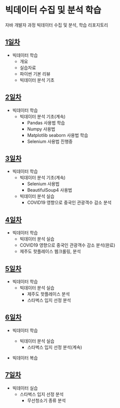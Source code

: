 # 빅데이터 수집 및 분석 학습
자바 개발자 과정 빅데이터 수집 및 분석, 학습 리포지토리

## [1일차](https://github.com/YoonChanWo0/bigdata-analysis-2024/blob/main/Day01.md)
- 빅데이터 학습
    - 개요
    - 실습자료
    - 파이썬 기본 리뷰
    - 빅데이터 분석 기초

## [2일차](https://github.com/YoonChanWo0/bigdata-analysis-2024/blob/main/day02.md)
- 빅데이터 학습
    - 빅데이터 분석 기초(계속)
         - Pandas 사용법 학습
         - Numpy 사용법
         - Matplotlib seaborn 사용법 학습
         - Selenium 사용법 진행중

## [3일차](https://github.com/YoonChanWo0/bigdata-analysis-2024/blob/main/Day03.md)
- 빅데이터 학습
    - 빅데이터 분석 기초(계속)
        - Selenium 사용법
        - BeautifulSoup4 사용법 
    - 빅데이터 분석 실습   
        - COVID19 영향으로 중국인 관광객수 감소 분석

## [4일차](https://github.com/YoonChanWo0/bigdata-analysis-2024/blob/main/Day04.md)
- 빅데이터 학습
    - 빅데이터 분석 실습
    - COVID19 영향으로 중국인 관광객수 감소 분석(완료)
    - 제주도 핫플레이스 웹크롤링, 분석

## [5일차](https://github.com/YoonChanWo0/bigdata-analysis-2024/blob/main/Day05.md)
- 빅데이터 학습
    - 빅데이터 분석 실습
        - 제주도 핫플레이스 분석
        - 스타벅스 입지 선정 분석

## [6일차](https://github.com/YoonChanWo0/bigdata-analysis-2024/blob/main/Day06.md)
- 빅데이터 학습
    - 빅데이터 분석 실습
        - 스타벅스 입지 선정 분석(계속)
 
- 빅데이터 복습

## [7일차](https://github.com/YoonChanWo0/bigdata-analysis-2024/blob/main/Day07.md)
- 빅데이터 실습
    - 스타벅스 입지 선정 분석
        - 무선청소기 종류 분석
